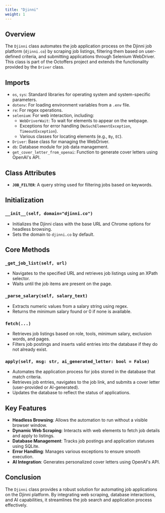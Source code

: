 ```yaml
---
title: "Djinni"
weight: 1
---
```


## Overview

The `Djinni` class automates the job application process on the Djinni job platform (`djinni.co`) by scraping job listings, filtering them based on user-defined criteria, and submitting applications through Selenium WebDriver. This class is part of the Octoffers project and extends the functionality provided by the `Driver` class.

## Imports

- `os`, `sys`: Standard libraries for operating system and system-specific parameters.
- `dotenv`: For loading environment variables from a `.env` file.
- `re`: For regex operations.
- `selenium`: For web interaction, including:
  - `WebDriverWait`: To wait for elements to appear on the webpage.
  - Exceptions for error handling (`NoSuchElementException`, `TimeoutException`).
  - Various classes for locating elements (e.g., `By`, `EC`).
- `Driver`: Base class for managing the WebDriver.
- `db`: Database module for job data management.
- `get_cover_letter_from_openai`: Function to generate cover letters using OpenAI's API.

## Class Attributes

- **`JOB_FILTER`**: A query string used for filtering jobs based on keywords.

## Initialization

### `__init__(self, domain="djinni.co")`
- Initializes the Djinni class with the base URL and Chrome options for headless browsing.
- Sets the domain to `djinni.co` by default.

## Core Methods

### `_get_job_list(self, url)`
- Navigates to the specified URL and retrieves job listings using an XPath selector.
- Waits until the job items are present on the page.

### `_parse_salary(self, salary_text)`
- Extracts numeric values from a salary string using regex.
- Returns the minimum salary found or 0 if none is available.

### `fetch(...)`
- Retrieves job listings based on role, tools, minimum salary, exclusion words, and pages.
- Filters job postings and inserts valid entries into the database if they do not already exist.

### `apply(self, msg: str, ai_generated_letter: bool = False)`
- Automates the application process for jobs stored in the database that match criteria.
- Retrieves job entries, navigates to the job link, and submits a cover letter (user-provided or AI-generated).
- Updates the database to reflect the status of applications.

## Key Features

- **Headless Browsing**: Allows the automation to run without a visible browser window.
- **Dynamic Web Scraping**: Interacts with web elements to fetch job details and apply to listings.
- **Database Management**: Tracks job postings and application statuses using SQLite.
- **Error Handling**: Manages various exceptions to ensure smooth execution.
- **AI Integration**: Generates personalized cover letters using OpenAI's API.

## Conclusion

The `Djinni` class provides a robust solution for automating job applications on the Djinni platform. By integrating web scraping, database interactions, and AI capabilities, it streamlines the job search and application process effectively.
